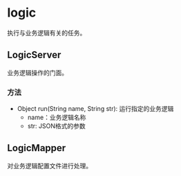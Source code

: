 # logic

执行与业务逻辑有关的任务。

## LogicServer

业务逻辑操作的门面。

### 方法

- Object run(String name, String str): 运行指定的业务逻辑
  * name：业务逻辑名称
  * str: JSON格式的参数

## LogicMapper

对业务逻辑配置文件进行处理。
